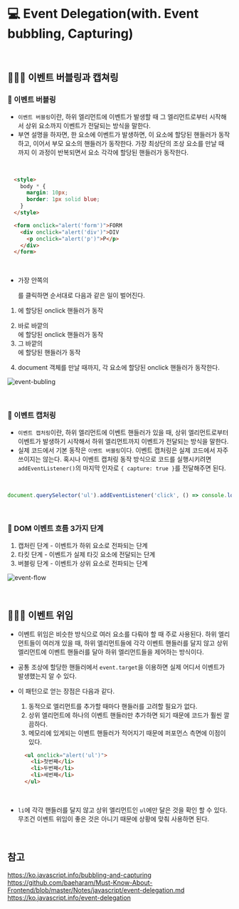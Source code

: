 # 💻 Event Delegation(with. Event bubbling, Capturing)
<br />

## 👨🏻‍💻 이벤트 버블링과 캡쳐링
### 🏃 이벤트 버블링
- `이벤트 버블링`이란, 하위 엘리먼트에 이벤트가 발생할 때 그 엘리먼트로부터 시작해서 상위 요소까지 이벤트가 전달되는 방식을 말한다.
- 부연 설명을 하자면, 한 요소에 이벤트가 발생하면, 이 요소에 할당된 핸들러가 동작하고, 이어서 부모 요소의 핸들러가 동작한다. 가장 최상단의 조상 요소를 만날 때 까지 이 과정이 반복되면서 요소 각각에 할당된 핸들러가 동작한다.

<br />

```html
  <style>
    body * {
      margin: 10px;
      border: 1px solid blue;
    }
  </style>

  <form onclick="alert('form')">FORM
    <div onclick="alert('div')">DIV
      <p onclick="alert('p')">P</p>
    </div>
  </form>
```

<br />

- 가장 안쪽의 <p>를 클릭하면 순서대로 다음과 같은 일이 벌어진다.
1. <p>에 할당된 onclick 핸들러가 동작
2. 바로 바깥의 <div>에 할당된 onclick 핸들러가 동작
3. 그 바깥의 <form>에 할당된 핸들러가 동작
4. document 객체를 만날 때까지, 각 요소에 할당된 onclick 핸들러가 동작한다.

![event-bubling](https://user-images.githubusercontent.com/64779472/116424794-c5085200-a87c-11eb-9872-070dc8d98efb.PNG)

<br />

### 🏃 이벤트 캡처링
- `이벤트 캡처링`이란, 하위 엘리먼트에 이벤트 핸들러가 있을 때, 상위 엘리먼트로부터 이벤트가 발생하기 시작해서 하위 엘리먼트까지 이벤트가 전달되는 방식을 말한다.
- 실제 코드에서 기본 동작은 `이벤트 버블링`이다. 이벤트 캡처링은 실제 코드에서 자주 쓰이지는 않는다. 혹시나 이벤트 캡처링 동작 방식으로 코드를 실행시키려면 `addEventListener()`의 마지막 인자로 `{ capture: true }`를 전달해주면 된다.

<br />

```js
document.querySelector('ul').addEventListener('click', () => console.log('ul 클릭'), { capture: true });
```

<br />

### 🏃 DOM 이벤트 흐름 3가지 단계
1. 캡처린 단계 - 이벤트가 하위 요소로 전파되는 단계
2. 타킷 단계 - 이벤트가 실제 타깃 요소에 전달되는 단계
3. 버블링 단계 - 이벤트가 상위 요소로 전파되는 단계

![event-flow](https://user-images.githubusercontent.com/64779472/116426324-fa616f80-a87d-11eb-99a2-5ba206961c1d.PNG)

<br />

## 👨🏻‍💻 이벤트 위임
- 이벤트 위임은 비슷한 방식으로 여러 요소를 다뤄야 할 때 주로 사용된다. 하위 엘리먼트들이 여러개 있을 때, 하위 엘리먼트들에 각각 이벤트 핸들러를 달지 않고 상위 엘리먼트에 이벤트 핸들러를 달아 하위 엘리먼트들을 제어하는 방식이다.
- 공통 조상에 할당한 핸들러에서 `event.target`을 이용하면 실제 어디서 이벤트가 발생했는지 알 수 있다.
- 이 패턴으로 얻는 장점은 다음과 같다.
  1. 동적으로 엘리먼트를 추가할 때마다 핸들러를 고려할 필요가 없다.
  2. 상위 엘리먼트에 하나의 이벤트 핸들러만 추가하면 되기 때문에 코드가 훨씬 깔끔하다.
  3. 메모리에 있게되는 이벤트 핸들러가 적어지기 때문에 퍼포먼스 측면에 이점이 있다.

  ```html
    <ul onclick="alert('ul')">
      <li>첫번째</li>
      <li>두번째</li>
      <li>세번째</li>
    </ul>
  ```

<br />

- `li`에 각각 핸들러를 달지 않고 상위 엘리먼트인 `ul`에만 달은 것을 확인 할 수 있다. 무조건 이벤트 위임이 좋은 것은 아니기 때문에 상황에 맞춰 사용하면 된다.

<br />

## 참고
https://ko.javascript.info/bubbling-and-capturing <br />
https://github.com/baeharam/Must-Know-About-Frontend/blob/master/Notes/javascript/event-delegation.md <br />
https://ko.javascript.info/event-delegation <br />